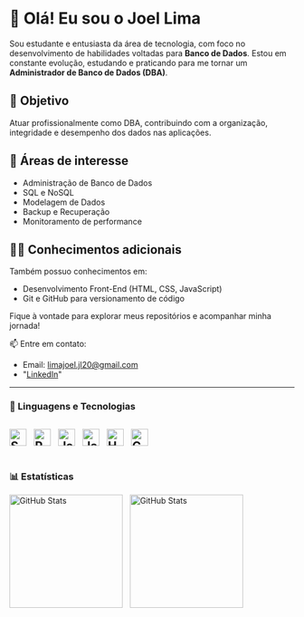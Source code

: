 # 👋 Olá! Eu sou o Joel Lima

Sou estudante e entusiasta da área de tecnologia, com foco no desenvolvimento de habilidades voltadas para **Banco de Dados**. Estou em constante evolução, estudando e praticando para me tornar um **Administrador de Banco de Dados (DBA)**.

## 💼 Objetivo
Atuar profissionalmente como DBA, contribuindo com a organização, integridade e desempenho dos dados nas aplicações.

## 🎯 Áreas de interesse
- Administração de Banco de Dados
- SQL e NoSQL
- Modelagem de Dados
- Backup e Recuperação
- Monitoramento de performance

## 👨‍💻 Conhecimentos adicionais
Também possuo conhecimentos em:
- Desenvolvimento Front-End (HTML, CSS, JavaScript)
- Git e GitHub para versionamento de código

Fique à vontade para explorar meus repositórios e acompanhar minha jornada!

📫 Entre em contato:
- Email: limajoel.jl20@gmail.com
- "[LinkedIn](https://www.linkedin.com/in/joel-lima-143826346/)"

---
### 🤖 Linguagens e Tecnologias
<img 
    align="left" 
    alt="SQL"
    title="SQL" 
    width="30px" 
    style="padding-right: 10px;" 
  src="https://cdn.jsdelivr.net/gh/devicons/devicon@latest/icons/mysql/mysql-original.svg" 
/>
<img 
    align="left" 
    alt="Python"
    title="Python" 
    width="30px" 
    style="padding-right: 10px;" 
  src="https://cdn.jsdelivr.net/gh/devicons/devicon@latest/icons/python/python-original.svg"
/>
<img
    align="left" 
    alt="Java"
    title="Java" 
    width="30px" 
    style="padding-right: 10px;"
    src="https://cdn.jsdelivr.net/gh/devicons/devicon@latest/icons/java/java-original.svg" 
/>
<img
    align="left" 
    alt="JavaScript"
    title="JavaScript" 
    width="30px" 
    style="padding-right: 10px;"
    src="https://cdn.jsdelivr.net/gh/devicons/devicon@latest/icons/javascript/javascript-original.svg" 
/>
<img
    align="left" 
    alt="HTML"
    title="HTML" 
    width="30px" 
    style="padding-right: 10px;"
    src="https://cdn.jsdelivr.net/gh/devicons/devicon@latest/icons/html5/html5-original.svg" 
/>
<img
    align="left" 
    alt="CSS"
    title="CSS" 
    width="30px" 
    style="padding-right: 10px;"
    src="https://cdn.jsdelivr.net/gh/devicons/devicon@latest/icons/css3/css3-original.svg" 
/>
<br/>
<br/>
---

### 📊 Estatísticas

<p>
  <img 
    align="left" 
    alt="GitHub Stats" 
    height="200" 
    style="padding-right: 10px;" 
    src="https://github-readme-stats.vercel.app/api?username=JLimadasilva&show_icons=true&theme=tokyonight&include_all_commits=true&locale=pt-br" 
  />

<img 
      align="left" 
      alt="GitHub Stats" 
      height="200" 
      src="https://github-readme-stats.vercel.app/api/top-langs/?username=JLimadasilva&theme=tokyonight&layout=compact&custom_title=Tecnologias&langs_count=3" 
  />

</p>




